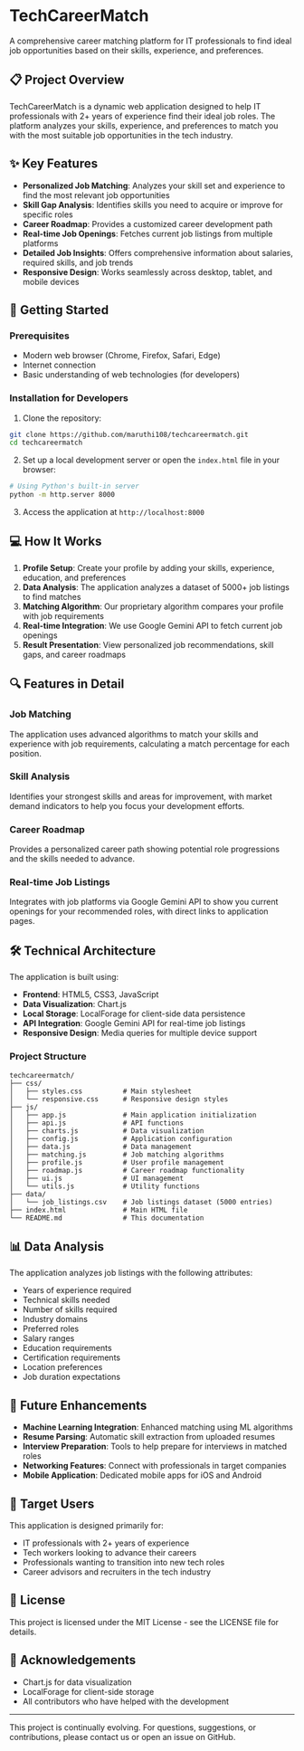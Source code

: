 # TechCareerMatch

A comprehensive career matching platform for IT professionals to find ideal job opportunities based on their skills, experience, and preferences.

## 📋 Project Overview

TechCareerMatch is a dynamic web application designed to help IT professionals with 2+ years of experience find their ideal job roles. The platform analyzes your skills, experience, and preferences to match you with the most suitable job opportunities in the tech industry.



## ✨ Key Features

- **Personalized Job Matching**: Analyzes your skill set and experience to find the most relevant job opportunities
- **Skill Gap Analysis**: Identifies skills you need to acquire or improve for specific roles
- **Career Roadmap**: Provides a customized career development path
- **Real-time Job Openings**: Fetches current job listings from multiple platforms
- **Detailed Job Insights**: Offers comprehensive information about salaries, required skills, and job trends
- **Responsive Design**: Works seamlessly across desktop, tablet, and mobile devices

## 🚀 Getting Started

### Prerequisites

- Modern web browser (Chrome, Firefox, Safari, Edge)
- Internet connection
- Basic understanding of web technologies (for developers)

### Installation for Developers

1. Clone the repository:
```bash
git clone https://github.com/maruthi108/techcareermatch.git
cd techcareermatch
```

2. Set up a local development server or open the `index.html` file in your browser:
```bash
# Using Python's built-in server
python -m http.server 8000
```

3. Access the application at `http://localhost:8000`

## 💻 How It Works

1. **Profile Setup**: Create your profile by adding your skills, experience, education, and preferences
2. **Data Analysis**: The application analyzes a dataset of 5000+ job listings to find matches
3. **Matching Algorithm**: Our proprietary algorithm compares your profile with job requirements
4. **Real-time Integration**: We use Google Gemini API to fetch current job openings
5. **Result Presentation**: View personalized job recommendations, skill gaps, and career roadmaps

## 🔍 Features in Detail

### Job Matching

The application uses advanced algorithms to match your skills and experience with job requirements, calculating a match percentage for each position.

### Skill Analysis

Identifies your strongest skills and areas for improvement, with market demand indicators to help you focus your development efforts.

### Career Roadmap

Provides a personalized career path showing potential role progressions and the skills needed to advance.

### Real-time Job Listings

Integrates with job platforms via Google Gemini API to show you current openings for your recommended roles, with direct links to application pages.

## 🛠️ Technical Architecture

The application is built using:

- **Frontend**: HTML5, CSS3, JavaScript
- **Data Visualization**: Chart.js
- **Local Storage**: LocalForage for client-side data persistence
- **API Integration**: Google Gemini API for real-time job listings
- **Responsive Design**: Media queries for multiple device support

### Project Structure

```
techcareermatch/
├── css/
│   ├── styles.css          # Main stylesheet
│   └── responsive.css      # Responsive design styles
├── js/
│   ├── app.js              # Main application initialization
│   ├── api.js              # API functions
│   ├── charts.js           # Data visualization
│   ├── config.js           # Application configuration
│   ├── data.js             # Data management
│   ├── matching.js         # Job matching algorithms
│   ├── profile.js          # User profile management
│   ├── roadmap.js          # Career roadmap functionality
│   ├── ui.js               # UI management
│   └── utils.js            # Utility functions
├── data/
│   └── job_listings.csv    # Job listings dataset (5000 entries)
├── index.html              # Main HTML file
└── README.md               # This documentation
```

## 📊 Data Analysis

The application analyzes job listings with the following attributes:
- Years of experience required
- Technical skills needed
- Number of skills required
- Industry domains
- Preferred roles
- Salary ranges
- Education requirements
- Certification requirements
- Location preferences
- Job duration expectations

## 🔄 Future Enhancements

- **Machine Learning Integration**: Enhanced matching using ML algorithms
- **Resume Parsing**: Automatic skill extraction from uploaded resumes
- **Interview Preparation**: Tools to help prepare for interviews in matched roles
- **Networking Features**: Connect with professionals in target companies
- **Mobile Application**: Dedicated mobile apps for iOS and Android

## 👥 Target Users

This application is designed primarily for:
- IT professionals with 2+ years of experience
- Tech workers looking to advance their careers
- Professionals wanting to transition into new tech roles
- Career advisors and recruiters in the tech industry

## 📝 License

This project is licensed under the MIT License - see the LICENSE file for details.

## 🙏 Acknowledgements

- Chart.js for data visualization
- LocalForage for client-side storage
- All contributors who have helped with the development

---

This project is continually evolving. For questions, suggestions, or contributions, please contact us or open an issue on GitHub.